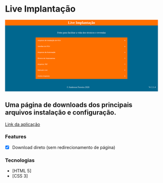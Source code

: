 # Live Implantação

<img src="./assets/live-implantacao.png" alt="imagem da página"></img>

## Uma página de downloads dos principais arquivos instalação e configuração.

<a href="https://live-implantacao.netlify.app/" target="_blank">Link da aplicação</a>

### Features

- [x] Download direto (sem redirecionamento de página)

### Tecnologias

- [HTML 5]
- [CSS 3]
